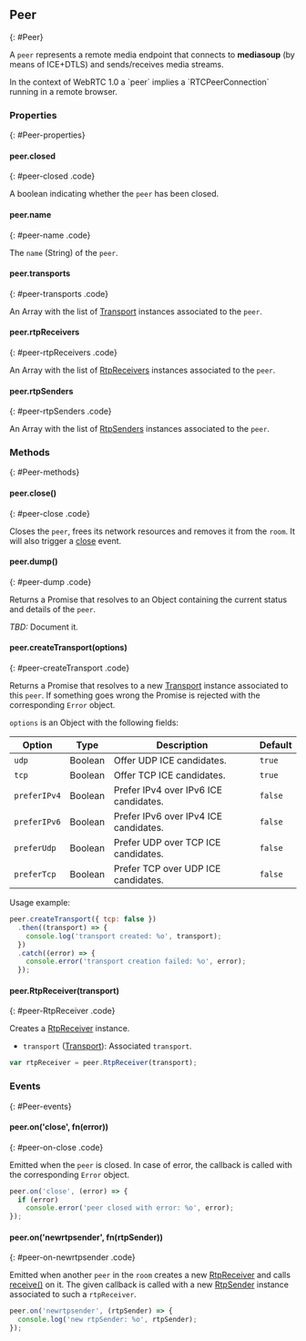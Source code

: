 ## Peer
{: #Peer}

A `peer` represents a remote media endpoint that connects to **mediasoup** (by means of ICE+DTLS) and sends/receives media streams.

<div markdown='1' class='note'>
In the context of WebRTC 1.0 a `peer` implies a `RTCPeerConnection` running in a remote browser.
</div>


### Properties
{: #Peer-properties}

<section markdown='1'>

#### peer.closed
{: #peer-closed .code}

A boolean indicating whether the `peer` has been closed.

#### peer.name
{: #peer-name .code}

The `name` (String) of the `peer`.

#### peer.transports
{: #peer-transports .code}

An Array with the list of [Transport](#Transport) instances associated to the `peer`.

#### peer.rtpReceivers
{: #peer-rtpReceivers .code}

An Array with the list of [RtpReceivers](#RtpReceivers) instances associated to the `peer`.

#### peer.rtpSenders
{: #peer-rtpSenders .code}

An Array with the list of [RtpSenders](#RtpSenders) instances associated to the `peer`.

</section>


### Methods
{: #Peer-methods}

<section markdown='1'>

#### peer.close()
{: #peer-close .code}

Closes the `peer`, frees its network resources and removes it from the `room`. It will also trigger a [close](#peer-on-close) event.

#### peer.dump()
{: #peer-dump .code}

Returns a Promise that resolves to an Object containing the current status and details of the `peer`.

*TBD:* Document it.

#### peer.createTransport(options)
{: #peer-createTransport .code}

Returns a Promise that resolves to a new [Transport](#Transport) instance associated to this `peer`. If something goes wrong the Promise is rejected with the corresponding `Error` object. 

`options` is an Object with the following fields:

<div markdown='1' id='peer-createTransport-options' class='table-wrapper'>

Option                   | Type    | Description   | Default
------------------------ | ------- | ------------- | -------------
`udp`                    | Boolean | Offer UDP ICE candidates. | `true`
`tcp`                    | Boolean | Offer TCP ICE candidates. | `true`
`preferIPv4`             | Boolean | Prefer IPv4 over IPv6 ICE candidates. | `false`
`preferIPv6`             | Boolean | Prefer IPv6 over IPv4 ICE candidates. | `false`
`preferUdp`              | Boolean | Prefer UDP over TCP ICE candidates. | `false`
`preferTcp`              | Boolean | Prefer TCP over UDP ICE candidates. | `false`

</div>

Usage example:

```javascript
peer.createTransport({ tcp: false })
  .then((transport) => {
    console.log('transport created: %o', transport);
  })
  .catch((error) => {
    console.error('transport creation failed: %o', error);
  });
```

#### peer.RtpReceiver(transport)
{: #peer-RtpReceiver .code}

Creates a [RtpReceiver](#RtpReceiver) instance.

* `transport` ([Transport](#Transport)): Associated `transport`.


```javascript
var rtpReceiver = peer.RtpReceiver(transport);
```

</section>


### Events
{: #Peer-events}

<section markdown='1'>

#### peer.on('close', fn(error))
{: #peer-on-close .code}

Emitted when the `peer` is closed. In case of error, the callback is called with the corresponding `Error` object.

```javascript
peer.on('close', (error) => {
  if (error)
    console.error('peer closed with error: %o', error);
});
```

#### peer.on('newrtpsender', fn(rtpSender))
{: #peer-on-newrtpsender .code}

Emitted when another `peer` in the `room` creates a new [RtpReceiver](#RtpReceiver) and calls [receive()](#rtpReceiver-receive) on it. The given callback is called with a new [RtpSender](#RtpSender) instance associated to such a `rtpReceiver`.

```javascript
peer.on('newrtpsender', (rtpSender) => {
  console.log('new rtpSender: %o', rtpSender);
});
```

</section>
